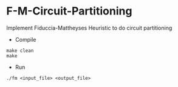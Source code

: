# F-M-Circuit-Partitioning
Implement Fiduccia-Mattheyses Heuristic to do circuit partitioning  

- Compile
```
make clean
make
```

- Run
```
./fm <input_file> <output_file>
```
